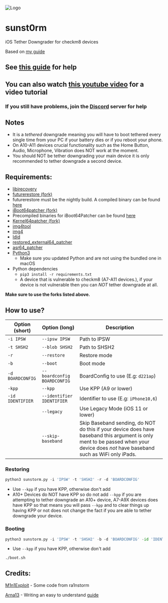 ![Logo](https://cdn.discordapp.com/attachments/996036149913067691/1002492697560490125/sunst0rm-bitlightcloud.png)

# sunst0rm
iOS Tether Downgrader for checkm8 devices

Based on [my guide](https://github.com/mineek/iostethereddowngrade)

## See [this guide](https://github.com/Arna13/sunst0rm-guide) for help
## You can also watch [this youtube video](https://www.youtube.com/watch?v=P1m_DsoWyb0) for a video tutorial
### If you still have problems, join the [Discord](https://discord.gg/TqVH6NBwS3) server for help

## Notes
- It is a *tethered* downgrade meaning you will have to boot tethered every single time from your PC if your battery dies or if you reboot your phone.
- On A10-A11 devices crucial functionality such as the Home Button, Audio, Microphone, Vibration does NOT work at the moment.
- You should NOT be tether downgrading your main device it is only recommended to tether downgrade a second device.
## Requirements:
- [libirecovery](https://github.com/libimobiledevice/libirecovery)
- [futurerestore (fork)](https://github.com/futurerestore/futurerestore)
- futurerestore must be the nightly build. A compiled binary can be found [here](https://github.com/futurerestore/futurerestore/actions)
- [iBoot64patcher (fork)](https://github.com/Cryptiiiic/iBoot64Patcher)
- Precompiled binaries for iBoot64Patcher can be found [here](https://github.com/Cryptiiiic/iBoot64Patcher/actions)
- [Kernel64patcher (fork)](https://github.com/iSuns9/Kernel64Patcher)
- [img4tool](https://github.com/tihmstar/img4tool)
- [img4](https://github.com/xerub/img4lib)
- [ldid](https://github.com/ProcursusTeam/ldid)
- [restored_external64_patcher](https://github.com/iSuns9/restored_external64patcher)
- [asr64_patcher](https://github.com/exploit3dguy/asr64_patcher)
- [Python3](https://www.python.org/downloads)
   - Make sure you updated Python and are not using the bundled one in macOS
- Python dependencies
   - `pip3 install -r requirements.txt`
   - A device that is vulnerable to checkm8 (A7-A11 devices.), if your device is not vulnerable then you can *NOT* tether downgrade at all. 

**Make sure to use the forks listed above.**

## How to use?
| Option (short)  | Option (long)               | Description                              |
|-----------------|-----------------------------|------------------------------------------|
| `-i IPSW`       | `--ipsw IPSW`               | Path to IPSW                             |
| `-t SHSH2`      | `--blob SHSH2`              | Path to SHSH2                            |
| `-r`       | `--restore`            | Restore mode                             |
| `-b`       | `--boot`               | Boot mode                                |
| `-d BOARDCONFIG`| `--boardconfig BOARDCONFIG` | BoardConfig to use  (E.g: `d221ap`)      |
| `-kpp`     | `--kpp`                | Use KPP (A9 or lower)                    |
| `-id IDENTIFIER`| `--identifier IDENTIFIER`   | Identifier to use  (E.g: `iPhone10,6`)   |
|                 | `--legacy`             | Use Legacy Mode (iOS 11 or lower)        |
|                 | `--skip-baseband`           | Skip Baseband sending, do NOT do this if your device does have baseband this argument is only ment to be passed when your device does *not* have baseband such as WiFi only iPads.                  |
### Restoring
```py
python3 sunstorm.py -i 'IPSW' -t 'SHSH2' -r -d 'BOARDCONFIG'
```
- Use `--kpp` if you have KPP, otherwise don't add
- A10+ Devices do NOT have KPP so do not add `--kpp` if you are attempting to tether downgrade an A10+ device, A7-A9X devices does have KPP so that means you will pass `--kpp` and to clear things up having KPP or not does not change the fact if you are able to tether downgrade your device.
### Booting
```py
python3 sunstorm.py -i 'IPSW' -t 'SHSH2' -b -d 'BOARDCONFIG' -id 'IDENTIFIER'
```
- Use `--kpp` if you have KPP, otherwise don't add
```
./boot.sh
```

## Credits:
[M1n1Exploit](https://github.com/Mini-Exploit) - Some code from ra1nstorm

[Arna13](https://github.com/Arna13) - Writing an easy to understand [guide](https://github.com/Arna13/sunst0rm-guide)
